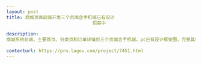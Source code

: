 ```yaml
---                
layout: post       
title: 商城页面前端开发三个页面含手机端已有设计
                                招募中
           
description: 
商城系统前端，主要首页、分类页和订单详情页三个页面含手机端，pc已有设计框架图，完善其他小button的美化调整
     
contenturl: https://pro.lagou.com/project/7451.html      
---                 
```

